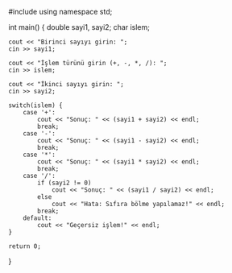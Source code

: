 #include <iostream>
using namespace std;

int main() {
    double sayi1, sayi2;
    char islem;

    cout << "Birinci sayıyı girin: ";
    cin >> sayi1;

    cout << "İşlem türünü girin (+, -, *, /): ";
    cin >> islem;

    cout << "İkinci sayıyı girin: ";
    cin >> sayi2;

    switch(islem) {
        case '+':
            cout << "Sonuç: " << (sayi1 + sayi2) << endl;
            break;
        case '-':
            cout << "Sonuç: " << (sayi1 - sayi2) << endl;
            break;
        case '*':
            cout << "Sonuç: " << (sayi1 * sayi2) << endl;
            break;
        case '/':
            if (sayi2 != 0)
                cout << "Sonuç: " << (sayi1 / sayi2) << endl;
            else
                cout << "Hata: Sıfıra bölme yapılamaz!" << endl;
            break;
        default:
            cout << "Geçersiz işlem!" << endl;
    }

    return 0;
}
